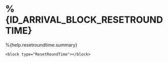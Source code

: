 # %{ID_ARRIVAL_BLOCK_RESETROUNDTIME}

%{help.resetroundtime.summary}

```
<block type="ResetRoundTime"></block>
```

